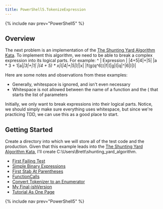 ```yaml
---
title: PowerShell5.TokenizeExpression
---
```

{% include nav prev="PowerShell5" %}

## Overview
The next problem is an implementation of the [The Shunting Yard Algorithm Kata](Katas.ShuntingYardAlgorithm). To implement this algorithm, we need to be able to break a complex expression into its logical parts. For example:
^
| Expression |
|4+5|4|+|5|
|a * 3 + 1|a|*|3|+|1|
|(4 + 5) * x|(|4|+|5|)|*|x|
|f(g(q^6))|f|(|g|(|q|^|6|)|)|

Here are some notes and observations from these examples:
* Generally, whitespace is ignored, and isn't even necessary
* Whitespace is not allowed between the name of a function and the ( that starts the list of parameters

Initially, we only want to break expressions into their logical parts. Notice, we should simply make sure everything uses whitespace, but since we're practicing TDD, we can use this as a good place to start.

## Getting Started
Create a directory into which we will store all of the test code and the production. Given that this example leads into the [The Shunting Yard Algorithm Kata](Katas.ShuntingYardAlgorithm), I'll create C:\Users\Brett\shunting_yard_algorithm.

* [First Failing Test](PowerShell5-Tokenize_Expression-First_Failing_Test)
* [Simple Binary Expressions](PowerShell5-Tokenize_Expression-Simple_Binary_Expressions)
* [First Stab At Parentheses](PowerShell5-Tokenize_Expression-First_Stab_At_Parentheses)
* [FunctionCalls](PowerShell5-Tokenize_Expression-Function_Calls)
* [Convert Tokenizer to an Enumerator](PowerShell5-Tokenize_Expression-Convert_Tokenizer_To_An_Enumerator)
* [My Final-ishVersion](PowerShell5-Tokenize_Expression-Finalish_Version)
* [Tutorial As One Page](PowerShell5-Tokenize_Expression-As_One_Page)

{% include nav prev="PowerShell5" %}

